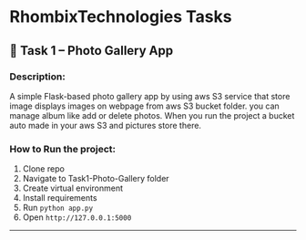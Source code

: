 # RhombixTechnologies Tasks

## 📸 Task 1 – Photo Gallery App

### Description:
A simple Flask-based photo gallery app by using aws S3 service that store image displays images on webpage from aws S3 bucket folder. you can manage album like add or delete photos. When you run the project a bucket auto made in your aws S3 and pictures store there.

### How to Run the project:
1. Clone repo  
2. Navigate to Task1-Photo-Gallery folder  
3. Create virtual environment    
4. Install requirements  
5. Run `python app.py`  
6. Open `http://127.0.0.1:5000`

---
